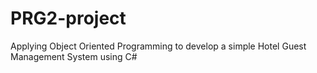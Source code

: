 # PRG2-project
Applying Object Oriented Programming to develop a simple Hotel Guest Management System using C#
